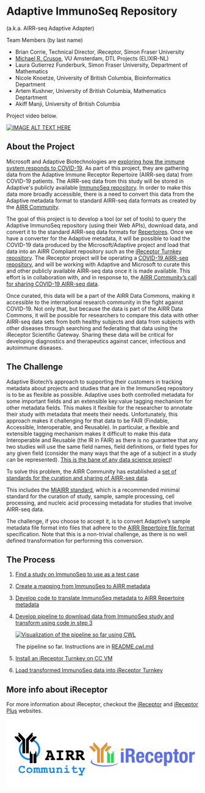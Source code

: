 # Adaptive ImmunoSeq Repository

(a.k.a. AIRR-seq Adaptive Adapter) 


Team Members (by last name)

- Brian Corrie, Technical Director, iReceptor, Simon Fraser University
- [Michael R. Crusoe](https://orcid.org/0000-0002-2961-9670), VU Amsterdam, DTL Projects (ELIXIR-NL)
- Laura Gutierrez Funderburk, Simon Fraser University, Department of Mathematics
- Nicole Knoetze, University of British Columbia, Bioinformatics Department
- Artem Kushner, University of British Columbia, Mathematics Deptartment
- Akiff Manji, University of British Columbia


Project video below.

[![IMAGE ALT TEXT HERE](https://img.youtube.com/vi/oJaGrAyqDMY/0.jpg)](https://www.youtube.com/watch?v=oJaGrAyqDMY)

## About the Project

Microsoft and Adaptive Biotechnologies are [exploring how the immune system responds to COVID-19](https://www.cnbc.com/2020/03/20/microsoft-adaptive-studying-coronavirus-immune-system-reaction.html). As part of this project, they are gathering data from the Adaptive Immune Receptor Repertoire (AIRR-seq data) from COVID-19 patients. The AIRR-seq data from this study will be stored in Adaptive's publicly available [ImmunoSeq repository](https://clients.adaptivebiotech.com/login). In order to make this data more broadly accessible, there is a need to convert this data from the Adaptive metadata format to standard AIRR-seq data formats as created by the [AIRR Community](www.airr-community.org).

The goal of this project is to develop a tool (or set of tools) to query the Adaptive ImmunoSeq repository (using their Web APIs), download data, and convert it to the standard AIRR-seq data formats for [Repertoires](https://docs.airr-community.org/en/latest/datarep/metadata.html#file-format-specification). Once we have a converter for the Adaptive metadata, it will be possible to load the COVID-19 data produced by the Microsoft/Adaptive project and load that data into an AIRR Compliant repository such as the [iReceptor Turnkey repository](https://github.com/sfu-ireceptor/turnkey-service-php). The iReceptor project will be operating a [COVID-19 AIRR-seq repository](http://www.ireceptor.org/node/127), and will be working with Adaptive and Microsoft to curate this and other publicly available AIRR-seq data once it is made available. This effort is in collaboration with, and in response to, the [AIRR Community’s call for sharing COVID-19 AIRR-seq data](https://www.antibodysociety.org/airr-community/covid-19-demands-increased-public-sharing-of-biomedical-research-data/). 

Once curated, this data will be a part of the AIRR Data Commons, making it accessible to the international research community in the fight against COVID-19. Not only that, but because the data is part of the AIRR Data Commons, it will be possible for researchers to compare this data with other AIRR-seq data sets from both healthy subjects and data from subjects with other diseases through searching and federating that data using the iReceptor Scientific Gateway.  Sharing these data will be critical for developing diagnostics and therapeutics against cancer, infectious and autoimmune diseases.

## The Challenge

Adaptive Biotech’s approach to supporting their customers in tracking metadata about projects and studies that are in the ImmunoSeq repository is to be as flexible as possible. Adaptive uses both controlled metadata for some important fields and an extensible key:value tagging mechanism for other metadata fields. This makes it flexible for the researcher to annotate their study with metadata that meets their needs. Unfortunately, this approach makes it challenging for that data to be FAIR (Findable, Accessible, Interoperable, and Reusable). In particular, a flexible and extensible tagging mechanism makes it difficult to make this data Interoperable and Reusable (the IR in FAIR) as there is no guarantee that any two studies will use the same field names, field definitions, or field types for any given field (consider the many ways that the age of a subject in a study can be represented). [This is the bane of any data science project](https://blog.rstudio.com/2020/05/05/wrangling-unruly-data/)!

To solve this problem, the AIRR Community has established a [set of standards for the curation and sharing of AIRR-seq data](https://docs.airr-community.org/en/latest/standards/overview.html). 

This includes the [MiAIRR standard](https://dx.doi.org/10.1038%2Fni.3873), which is a recommended minimal standard for the curation of study, sample, sample processing, cell processing, and nucleic acid processing metadata for studies that involve AIRR-seq data. 

The challenge, if you choose to accept it, is to convert Adaptive’s sample metadata file format into files that adhere to the [AIRR Repertoire file format](https://docs.airr-community.org/en/latest/datarep/metadata.html#file-format-specification) specification. Note that this is a non-trivial challenge, as there is no well defined transformation for performing this conversion.

## The Process

1. [Find a study on ImmunoSeq to use as a test case](https://github.com/sfu-ireceptor/AIRR-seqAA/issues/1)

2. [Create a mapping from ImmunoSeq to AIRR metadata](https://github.com/sfu-ireceptor/AIRR-seqAA/issues/2)

3. [Develop code to translate ImmunoSeq metadata to AIRR Repertoire metadata](https://github.com/sfu-ireceptor/AIRR-seqAA/issues/3)

4. [Develop pipeline to download data from ImmunoSeq study and transform using code in step 3](https://github.com/sfu-ireceptor/AIRR-seqAA/issues/5)

   [![Visualization of the pipeline so far using CWL](https://view.commonwl.org/graph/png/github.com/sfu-ireceptor/AIRR-seqAA/blob/4b98ab2f65e2d4f68bd05d5719eadbbad14e94e1/cwl/id_to_json_workflow2.cwl)](https://view.commonwl.org/workflows/github.com/sfu-ireceptor/AIRR-seqAA/blob/4b98ab2f65e2d4f68bd05d5719eadbbad14e94e1/cwl/id_to_json_workflow2.cwl)
   
   The pipeline so far. Instructions are in [README.cwl.md](https://github.com/sfu-ireceptor/AIRR-seqAA/blob/master/README.cwl.md)

5. [Install an iReceptor Turnkey on CC VM](https://github.com/sfu-ireceptor/AIRR-seqAA/issues/4)

6. [Load transformed ImmunoSeq data into iReceptor Turnkey](https://github.com/sfu-ireceptor/AIRR-seqAA/issues/6)


## More info about iReceptor

For more information about iReceptor, checkout the [iReceptor](http://ireceptor.irmacs.sfu.ca/) and [iReceptor Plus](https://www.ireceptor-plus.com/) websites. 

![](LogosTo.png)

